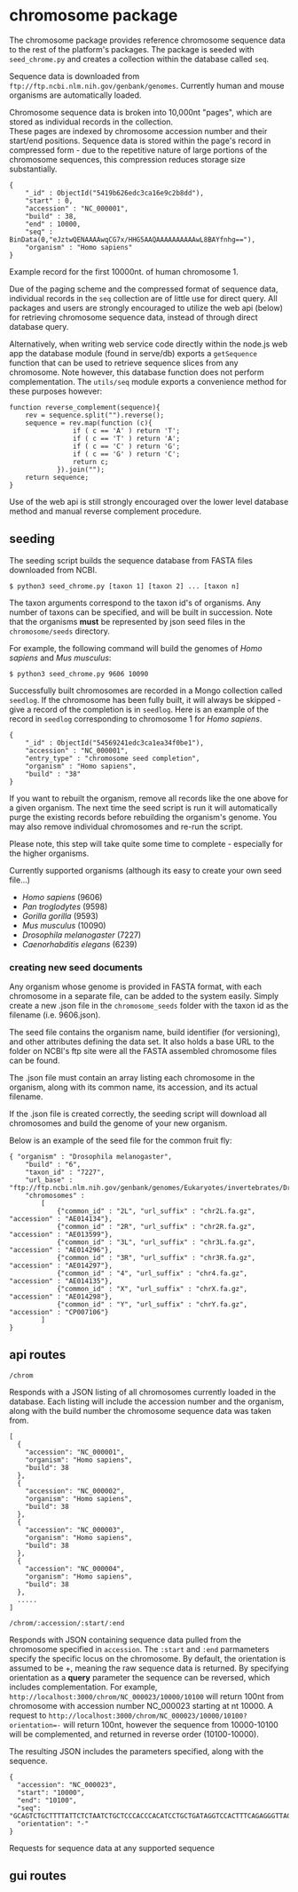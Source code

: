 # chromosome package
The chromosome package provides reference chromosome sequence data to the rest
of the platform's packages.  The package is seeded with `seed_chrome.py` and creates
a collection within the database called `seq`.  

Sequence data is downloaded from `ftp://ftp.ncbi.nlm.nih.gov/genbank/genomes`.  Currently
human and mouse organisms are automatically loaded.

Chromosome sequence data is
broken into 10,000nt "pages", which are stored as individual records in the collection.  
These pages are indexed by chromosome accession number and their start/end positions.  Sequence
data is stored within the page's record in compressed form - due to the repetitive nature
of large portions of the chromosome sequences, this compression reduces storage size
substantially.

```
{
	"_id" : ObjectId("5419b626edc3ca16e9c2b8dd"),
	"start" : 0,
	"accession" : "NC_000001",
	"build" : 38,
	"end" : 10000,
	"seq" : BinData(0,"eJztwQENAAAAwqCG7x/HHG5AAQAAAAAAAAAAwL8BAYfnhg=="),
	"organism" : "Homo sapiens"
}
```
Example record for the first 10000nt. of human chromosome 1.

Due of the paging scheme and the compressed format of sequence data, individual
records in the `seq` collection are of little use for direct query.  All packages
and users are strongly encouraged to utilize the web api (below) for retrieving
chromosome sequence data, instead of through direct database query.

Alternatively, when writing web service code directly within the node.js web app
the database module (found in serve/db) exports a `getSequence` function that
can be used to retrieve sequence slices from any chromosome.  Note however, this
database function does not perform complementation.  The `utils/seq` module exports
a convenience method for these purposes however:

```
function reverse_complement(sequence){
    rev = sequence.split("").reverse();
    sequence = rev.map(function (c){
                if ( c == 'A' ) return 'T';
                if ( c == 'T' ) return 'A';
                if ( c == 'C' ) return 'G';
                if ( c == 'G' ) return 'C';
                return c;
            }).join("");
    return sequence;
}
```

Use of the web api is still strongly encouraged over the lower level database method
and manual reverse complement procedure.

## seeding
The seeding script builds the sequence database from FASTA files downloaded from NCBI.

```
$ python3 seed_chrome.py [taxon 1] [taxon 2] ... [taxon n]
```

The taxon arguments correspond to the taxon id's of organisms.  Any number of taxons can be specified, and will be built in succession.  Note that the organisms **must** be represented by json seed files in the `chromosome/seeds` directory.  

For example, the following command will build the genomes of *Homo sapiens* and *Mus musculus*:  

```
$ python3 seed_chrome.py 9606 10090
```

Successfully built chromosomes are recorded in a Mongo collection called `seedlog`.  If the chromosome has been fully built, it will always be skipped - give a record of the completion is in `seedlog`.  Here is an example of the record in `seedlog` corresponding to chromosome 1 for *Homo sapiens*.

```
{
	"_id" : ObjectId("54569241edc3ca1ea34f0be1"),
	"accession" : "NC_000001",
	"entry_type" : "chromosome seed completion",
	"organism" : "Homo sapiens",
	"build" : "38"
}
```

If you want to rebuilt the organism, remove all records like the one above for a given organism.  The next time the seed script is run it will automatically purge the existing records before rebuilding the organism's genome.  You may also remove individual chromosomes and re-run the script.

Please note, this step will take quite some time to complete - especially for the higher organisms.

Currently supported organisms (although its easy to create your own seed file...)

* *Homo sapiens* (9606)
* *Pan troglodytes* (9598)
* *Gorilla gorilla* (9593)
* *Mus musculus* (10090)
* *Drosophila melanogaster* (7227)
* *Caenorhabditis elegans* (6239)

### creating new seed documents

Any organism whose genome is provided in FASTA format, with each chromosome in a separate
file, can be added to the system easily.  Simply create a new .json file in the `chromosome_seeds` folder
with the taxon id as the filename (i.e. 9606.json).

The seed file contains the organism name, build identifier (for versioning), and other attributes
defining the data set.  It also holds a base URL to the folder on NCBI's ftp site were all the FASTA
assembled chromosome files can be found.

The .json file must contain an array listing each chromosome in the organism, along with its common name, its
accession, and its actual filename.

If the .json file is created correctly, the seeding script will download all chromosomes and build the genome of your new organism.

Below is an example of the seed file for the common fruit fly:

```
{ "organism" : "Drosophila melanogaster",
	"build" : "6",
	"taxon_id" : "7227",
	"url_base" : "ftp://ftp.ncbi.nlm.nih.gov/genbank/genomes/Eukaryotes/invertebrates/Drosophila_melanogaster/Release_6_plus_ISO1_MT/Primary_Assembly/assembled_chromosomes/FASTA/",
	"chromosomes" :
		[
			{"common_id" : "2L", "url_suffix" : "chr2L.fa.gz", "accession" : "AE014134"},
			{"common_id" : "2R", "url_suffix" : "chr2R.fa.gz", "accession" : "AE013599"},
			{"common_id" : "3L", "url_suffix" : "chr3L.fa.gz", "accession" : "AE014296"},
			{"common_id" : "3R", "url_suffix" : "chr3R.fa.gz", "accession" : "AE014297"},
			{"common_id" : "4", "url_suffix" : "chr4.fa.gz", "accession" : "AE014135"},
			{"common_id" : "X", "url_suffix" : "chrX.fa.gz", "accession" : "AE014298"},
			{"common_id" : "Y", "url_suffix" : "chrY.fa.gz", "accession" : "CP007106"}
		]
}
```

## api routes

`/chrom`

Responds with a JSON listing of all chromosomes currently loaded in the database.
Each listing will include the accession number and the organism, along with
the build number the chromosome sequence data was taken from.

```
[
  {
    "accession": "NC_000001",
    "organism": "Homo sapiens",
    "build": 38
  },
  {
    "accession": "NC_000002",
    "organism": "Homo sapiens",
    "build": 38
  },
  {
    "accession": "NC_000003",
    "organism": "Homo sapiens",
    "build": 38
  },
  {
    "accession": "NC_000004",
    "organism": "Homo sapiens",
    "build": 38
  },
  .....
]
```

`/chrom/:accession/:start/:end`

Responds with JSON containing sequence data pulled from the chromosome
specified in `accession`.  The `:start` and `:end` parmameters specify the specific
locus on the chromosome.  By default, the orientation is assumed to be +, meaning
the raw sequence data is returned.  By specifying orientation as a **query** parameter
the sequence can be reversed, which includes complementation.  For example,
`http://localhost:3000/chrom/NC_000023/10000/10100` will return 100nt from chromosome
with accession number NC_000023 starting at nt 10000.  A request to
`http://localhost:3000/chrom/NC_000023/10000/10100?orientation=-` will return 100nt, however
the sequence from 10000-10100 will be complemented, and returned in reverse order (10100-10000).

The resulting JSON includes the parameters specified, along with the sequence.

```
{
  "accession": "NC_000023",
  "start": "10000",
  "end": "10100",
  "seq": "GCAGTCTGCTTTTATTCTCTAATCTGCTCCCACCCACATCCTGCTGATAGGTCCACTTTCAGAGGGTTAGGGTTAGGGTTAGGGTTAGGGTTAGGGTTAG",
  "orientation": "-"
}
```

Requests for sequence data at any supported sequence


## gui routes
